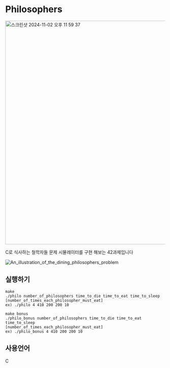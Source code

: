 # Philosophers

<img width="705" alt="스크린샷 2024-11-02 오후 11 59 37" src="https://github.com/user-attachments/assets/86123ae7-54c8-4ee9-8743-47686b2f4e3c">

C로 식사하는 철학자들 문제 시뮬레이터를 구현 해보는 42과제입니다

![An_illustration_of_the_dining_philosophers_problem](https://github.com/user-attachments/assets/d3fcec99-350d-439b-839f-69c5cf03cd4e)

## 실행하기
```text
make
./philo number_of_philosophers time_to_die time_to_eat time_to_sleep
[number_of_times_each_philosopher_must_eat]
ex) ./philo 4 410 200 200 10

make bonus
./philo_bonus number_of_philosophers time_to_die time_to_eat time_to_sleep
[number_of_times_each_philosopher_must_eat]
ex) ./philo_bonus 4 410 200 200 10
```

## 사용언어
 C
